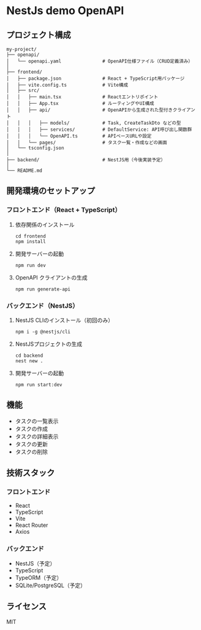 # NestJs demo OpenAPI 

## プロジェクト構成

```
my-project/
├── openapi/
│   └── openapi.yaml               # OpenAPI仕様ファイル（CRUD定義済み）
│
├── frontend/
│   ├── package.json               # React + TypeScript用パッケージ
│   ├── vite.config.ts             # Vite構成
│   ├── src/
│   │   ├── main.tsx               # Reactエントリポイント
│   │   ├── App.tsx                # ルーティングやUI構成
│   │   ├── api/                   # OpenAPIから生成された型付きクライアント
│   │   │   ├── models/            # Task, CreateTaskDto などの型
│   │   │   ├── services/          # DefaultService: API呼び出し関数群
│   │   │   └── OpenAPI.ts         # APIベースURLや設定
│   │   └── pages/                 # タスク一覧・作成などの画面
│   └── tsconfig.json
│
├── backend/                       # NestJS用（今後実装予定）
│
└── README.md
```

## 開発環境のセットアップ

### フロントエンド（React + TypeScript）

1. 依存関係のインストール
   ```
   cd frontend
   npm install
   ```

2. 開発サーバーの起動
   ```
   npm run dev
   ```

3. OpenAPI クライアントの生成
   ```
   npm run generate-api
   ```

### バックエンド（NestJS）

1. NestJS CLIのインストール（初回のみ）
   ```
   npm i -g @nestjs/cli
   ```

2. NestJSプロジェクトの生成
   ```
   cd backend
   nest new .
   ```

3. 開発サーバーの起動
   ```
   npm run start:dev
   ```

## 機能

- タスクの一覧表示
- タスクの作成
- タスクの詳細表示
- タスクの更新
- タスクの削除

## 技術スタック

### フロントエンド
- React
- TypeScript
- Vite
- React Router
- Axios

### バックエンド
- NestJS（予定）
- TypeScript
- TypeORM（予定）
- SQLite/PostgreSQL（予定）

## ライセンス

MIT 

